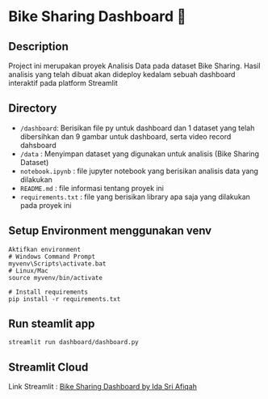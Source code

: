 # Bike Sharing Dashboard 🚵

## Description

Project ini merupakan proyek Analisis Data pada dataset Bike Sharing. Hasil analisis yang telah dibuat akan dideploy kedalam sebuah dashboard interaktif pada platform Streamlit

## Directory

- `/dashboard`: Berisikan file py untuk dashboard dan 1 dataset yang telah dibersihkan dan 9 gambar untuk dashboard, serta video record dahsboard
- `/data` : Menyimpan dataset yang digunakan untuk analisis (Bike Sharing Dataset)
- `notebook.ipynb` : file jupyter notebook yang berisikan analisis data yang dilakukan
- `README.md` : file informasi tentang proyek ini
- `requirements.txt` : file yang berisikan library apa saja yang dilakukan pada proyek ini

## Setup Environment menggunakan venv
```
Aktifkan environment
# Windows Command Prompt
myvenv\Scripts\activate.bat
# Linux/Mac
source myvenv/bin/activate

# Install requirements
pip install -r requirements.txt
```

## Run steamlit app
```
streamlit run dashboard/dashboard.py
```

## Streamlit Cloud 
Link Streamlit : <a href='https://bikesharing-fikaaw.streamlit.app/' target='_blank' title='Bike Sharing Dashboard by Ida Sri Afiqah | Streamlit'>Bike Sharing Dashboard by Ida Sri Afiqah</a>
